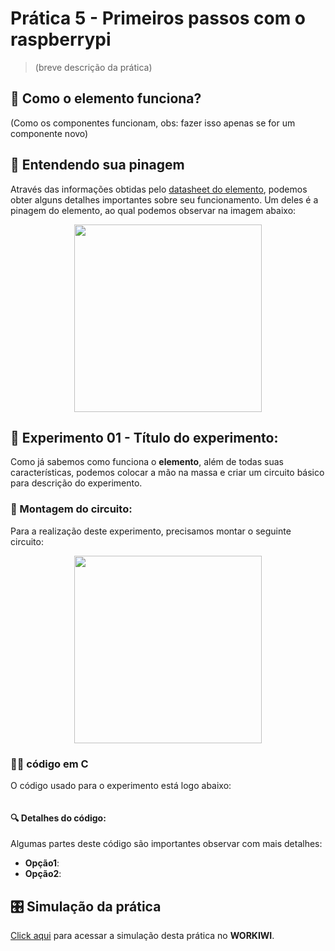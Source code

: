 # Prática 5 - Primeiros passos com o raspberrypi

> (breve descrição da prática)

## 🤔 Como o elemento funciona?

(Como os componentes funcionam, obs: fazer isso apenas se for um componente novo)

## 🔌 Entendendo sua pinagem

Através das informações obtidas pelo [datasheet do elemento](), podemos obter alguns detalhes importantes sobre seu funcionamento. Um deles é a pinagem do elemento, ao qual podemos observar na imagem abaixo:

<p align="center">
    <img width=300 src="./imgs/"/>
</p>

## 🧪 Experimento 01 - Título do experimento:

Como já sabemos como funciona o **elemento**, além de todas suas características, podemos colocar a mão na massa e criar um circuito básico para descrição do experimento.

### 🔧 Montagem do circuito:

Para a realização deste experimento, precisamos montar o seguinte circuito:

<p align="center">
    <img width=300 src="./imgs/"/>
</p>

### 🧑‍💻 código em C

O código usado para o experimento está logo abaixo:

```c

```

#### 🔍 Detalhes do código:

Algumas partes deste código são importantes observar com mais detalhes:

- **Opção1**:
- **Opção2**:

## 🎛️ Simulação da prática

[Click aqui]() para acessar a simulação desta prática no **WORKIWI**.